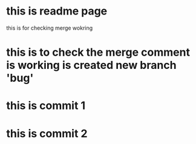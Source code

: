 # this is readme page 
this is for checking merge wokring
# this is to check the merge comment is working is created new branch 'bug'

# this is commit 1

# this is commit 2
